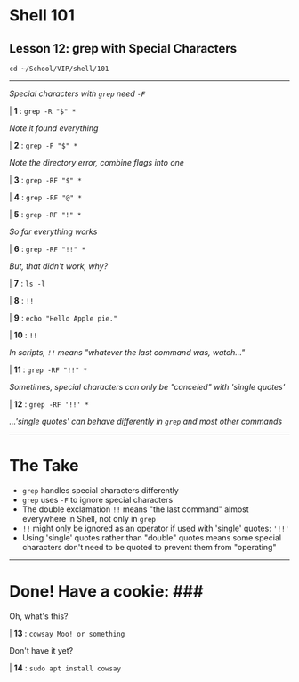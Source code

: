 # Shell 101
## Lesson 12: grep with Special Characters

`cd ~/School/VIP/shell/101`

___

*Special characters with `grep` need `-F`*

| **1** : `grep -R "$" *`

*Note it found everything*

| **2** : `grep -F "$" *`

*Note the directory error, combine flags into one*

| **3** : `grep -RF "$" *`

| **4** : `grep -RF "@" *`

| **5** : `grep -RF "!" *`

*So far everything works*

| **6** : `grep -RF "!!" *`

*But, that didn't work, why?*

| **7** : `ls -l`

| **8** : `!!`

| **9** : `echo "Hello Apple pie."`

| **10** : `!!`

*In scripts, `!!` means "whatever the last command was, watch..."*

| **11** : `grep -RF "!!" *`

*Sometimes, special characters can only be "canceled" with 'single quotes'*

| **12** : `grep -RF '!!' *`

*...'single quotes' can behave differently in `grep` and most other commands*

___

# The Take

- `grep` handles special characters differently
- `grep` uses `-F` to ignore special characters
- The double exclamation `!!` means "the last command" almost everywhere in Shell, not only in `grep`
- `!!` might only be ignored as an operator if used with 'single' quotes: `'!!'`
- Using 'single' quotes rather than "double" quotes means some special characters don't need to be quoted to prevent them from "operating"

___

# Done! Have a cookie: ### #

Oh, what's this?

| **13** : `cowsay Moo! or something`

Don't have it yet?

| **14** : `sudo apt install cowsay`

